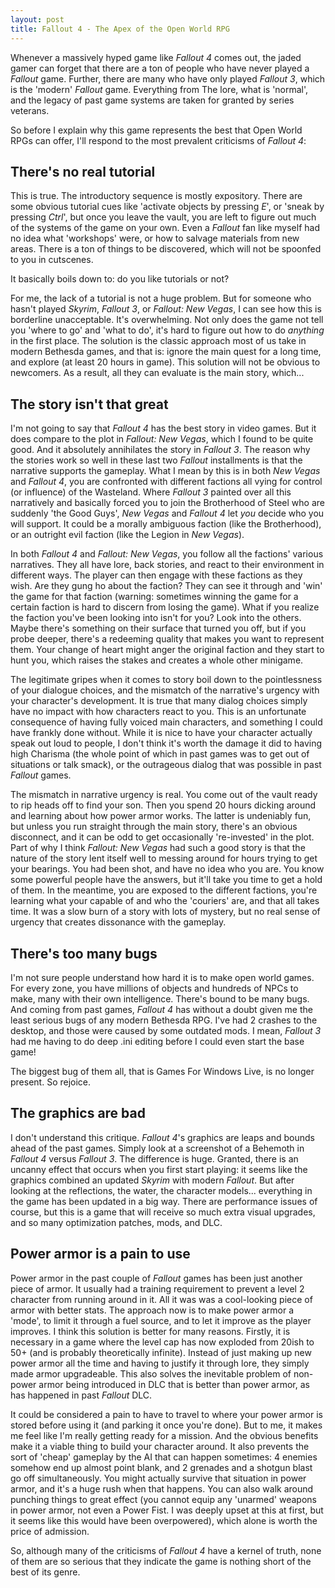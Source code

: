 ```yaml
---
layout: post
title: Fallout 4 - The Apex of the Open World RPG
---
```


Whenever a massively hyped game like *Fallout 4* comes out, the jaded gamer can forget that there are a ton of people who have never played a *Fallout* game. Further, there are many who have only played *Fallout 3*, which is the 'modern' *Fallout* game. Everything from The lore, what is 'normal', and the legacy of past game systems are taken for granted by series veterans.

So before I explain why this game represents the best that Open World RPGs can offer, I'll respond to the most prevalent criticisms of *Fallout 4*:

## There's no real tutorial

This is true. The introductory sequence is mostly expository. There are some obvious tutorial cues like 'activate objects by pressing *E*', or 'sneak by pressing *Ctrl*', but once you leave the vault, you are left to figure out much of the systems of the game on your own. Even a *Fallout* fan like myself had no idea what 'workshops' were, or how to salvage materials from new areas. There is a ton of things to be discovered, which will not be spoonfed to you in cutscenes.

It basically boils down to: do you like tutorials or not?

For me, the lack of a tutorial is not a huge problem. But for someone who hasn't played *Skyrim*, *Fallout 3*, or *Fallout: New Vegas*, I can see how this is borderline unacceptable. It's overwhelming. Not only does the game not tell you 'where to go' and 'what to do', it's hard to figure out how to do *anything* in the first place. The solution is the classic approach most of us take in modern Bethesda games, and that is: ignore the main quest for a long time, and explore (at least 20 hours in game). This solution will not be obvious to newcomers. As a result, all they can evaluate is the main story, which...

## The story isn't that great

I'm not going to say that *Fallout 4* has the best story in video games. But it does compare to the plot in *Fallout: New Vegas*, which I found to be quite good. And it absolutely annihilates the story in *Fallout 3*. The reason why the stories work so well in these last two *Fallout* installments is that the narrative supports the gameplay. What I mean by this is in both *New Vegas* and *Fallout 4*, you are confronted with different factions all vying for control (or influence) of the Wasteland. Where *Fallout 3* painted over all this narratively and basically forced you to join the Brotherhood of Steel who are suddenly 'the Good Guys', *New Vegas* and *Fallout 4* let *you* decide who you will support. It could be a morally ambiguous faction (like the Brotherhood), or an outright evil faction (like the Legion in *New Vegas*).

In both *Fallout 4* and *Fallout: New Vegas*, you follow all the factions' various narratives. They all have lore, back stories, and react to their environment in different ways. The player can then engage with these factions as they wish. Are they gung ho about the faction? They can see it through and 'win' the game for that faction (warning: sometimes winning the game for a certain faction is hard to discern from losing the game). What if you realize the faction you've been looking into isn't for you? Look into the others. Maybe there's something on their surface that turned you off, but if you probe deeper, there's a redeeming quality that makes you want to represent them. Your change of heart might anger the original faction and they start to hunt you, which raises the stakes and creates a whole other minigame.

The legitimate gripes when it comes to story boil down to the pointlessness of your dialogue choices, and the mismatch of the narrative's urgency with your character's development. It is true that many dialog choices simply have no impact with how characters react to you. This is an unfortunate consequence of having fully voiced main characters, and something I could have frankly done without. While it is nice to have your character actually speak out loud to people, I don't think it's worth the damage it did to having high Charisma (the whole point of which in past games was to get out of situations or talk smack), or the outrageous dialog that was possible in past *Fallout* games.

The mismatch in narrative urgency is real. You come out of the vault ready to rip heads off to find your son. Then you spend 20 hours dicking around and learning about how power armor works. The latter is undeniably fun, but unless you run straight through the main story, there's an obvious disconnect, and it can be odd to get occasionally 're-invested' in the plot. Part of why I think *Fallout: New Vegas* had such a good story is that the nature of the story lent itself well to messing around for hours trying to get your bearings. You had been shot, and have no idea who you are. You know some powerful people have the answers, but it'll take you time to get a hold of them. In the meantime, you are exposed to the different factions, you're learning what your capable of and who the 'couriers' are, and that all takes time. It was a slow burn of a story with lots of mystery, but no real sense of urgency that creates dissonance with the gameplay.

## There's too many bugs

I'm not sure people understand how hard it is to make open world games. For every zone, you have millions of objects and hundreds of NPCs to make, many with their own intelligence. There's bound to be many bugs. And coming from past games, *Fallout 4* has without a doubt given me the least serious bugs of any modern Bethesda RPG. I've had 2 crashes to the desktop, and those were caused by some outdated mods. I mean, *Fallout 3* had me having to do deep .ini editing before I could even start the base game!

The biggest bug of them all, that is Games For Windows Live, is no longer present. So rejoice.

## The graphics are bad

I don't understand this critique. *Fallout 4*'s graphics are leaps and bounds ahead of the past games. Simply look at a screenshot of a Behemoth in *Fallout 4* versus *Fallout 3*. The difference is huge. Granted, there is an uncanny effect that occurs when you first start playing: it seems like the graphics combined an updated *Skyrim* with modern *Fallout*. But after looking at the reflections, the water, the character models... everything in the game has been updated in a big way. There are performance issues of course, but this is a game that will receive so much extra visual upgrades, and so many optimization patches, mods, and DLC.

## Power armor is a pain to use

Power armor in the past couple of *Fallout* games has been just another piece of armor. It usually had a training requirement to prevent a level 2 character from running around in it. All it was was a cool-looking piece of armor with better stats. The approach now is to make power armor a 'mode', to limit it through a fuel source, and to let it improve as the player improves. I think this solution is better for many reasons. Firstly, it is necessary in a game where the level cap has now exploded from 20ish to 50+ (and is probably theoretically infinite). Instead of just making up new power armor all the time and having to justify it through lore, they simply made armor upgradeable. This also solves the inevitable problem of non-power armor being introduced in DLC that is better than power armor, as has happened in past *Fallout* DLC.

It could be considered a pain to have to travel to where your power armor is stored before using it (and parking it once you're done). But to me, it makes me feel like I'm really getting ready for a mission. And the obvious benefits make it a viable thing to build your character around. It also prevents the sort of 'cheap' gameplay by the AI that can happen sometimes: 4 enemies somehow end up almost point blank, and 2 grenades and a shotgun blast go off simultaneously. You might actually survive that situation in power armor, and it's a huge rush when that happens. You can also walk around punching things to great effect (you cannot equip any 'unarmed' weapons in power armor, not even a Power Fist. I was deeply upset at this at first, but it seems like this would have been overpowered), which alone is worth the price of admission.

So, although many of the criticisms of *Fallout 4* have a kernel of truth, none of them are so serious that they indicate the game is nothing short of the best of its genre.
